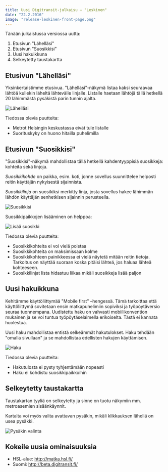 ```yaml
---
title: Uusi Digitransit-julkaisu – "Leskinen"
date: "22.2.2016"
image: "release-leskinen-front-page.png"
---
```


Tänään julkaistussa versiossa uutta:

1. Etusivun "Lähelläsi"
2. Etusivun "Suosikkisi"
3. Uusi hakuikkuna
4. Selkeytetty taustakartta

## Etusivun "Lähelläsi"
Yksinkertaistimme etusivua. "Lähelläsi"-näkymä listaa kaksi seuraavaa lähtöä kullekin läheltä lähtevälle linjalle. Listalle haetaan lähtöjä tällä hetkellä 20 lähimmästä pysäkistä parin tunnin ajalta.

![Lähelläsi](release-leskinen-nearby.png "Lähelläsi")

Tiedossa olevia puutteita:
- Metrot Helsingin keskustassa eivät tule listalle
- Suorituskyky on huono hitailla puhelimilla

## Etusivun "Suosikkisi"
"Suosikkisi"-näkymä mahdollistaa tällä hetkellä kahdentyyppisiä suosikkeja: kohteita sekä linjoja.

*Suosikkikohde* on paikka, esim. koti, jonne sovellus suunnittelee helposti reitin käyttäjän nykyisestä sijainnista.

*Suosikkilinja* on suosikiksi merkitty linja, josta sovellus hakee lähimmän lähdön käyttäjän senhetkisen sijainnin perusteella.

![Suosikkisi](release-leskinen-favourites.png "Suosikkisi")

Suosikkipaikkojen lisääminen on helppoa:

![Lisää suosikki](release-leskinen-add-favourite.png "Lisää suosikki")

Tiedossa olevia puutteita:
- Suosikkikohteita ei voi vielä poistaa
- Suosikkikohteita on maksimissaan kolme
- Suosikkikohteen painikkeessa ei vielä näytetä mitään reitin tietoja. Tarkoitus on näyttää suoraan koska pitäisi lähteä, jos haluaa lähteä kohteeseen.
- Suosikkilinjat lista hidastuu liikaa mikäli suosikkeja lisää paljon


## Uusi hakuikkuna
Kehitämme käyttöliittymää "Mobile first" –hengessä. Tämä tarkoittaa että käyttöliittymä sovitetaan ensin matkapuhelimiin sopiviksi ja työpöytäversio seuraa tuonnempana. Uudistettu haku on vahvasti mobiilikonvention mukainen ja se voi tuntua työpöytäselaimella erikoiselta. Tästä ei kannata huolestua.

Uusi haku mahdollistaa entistä selkeämmät hakutulokset. Haku tehdään "omalla sivullaan" ja se mahdollistaa edellisten hakujen käyttämisen.

![Haku](release-leskinen-search.png "Haku")

Tiedossa olevia puutteita:
- Hakutulosta ei pysty tyhjentämään nopeasti
- Haku ei kohdistu suosikkipaikkoihin

## Selkeytetty taustakartta
Taustakartan tyyliä on selkeytetty ja sinne on tuotu näkymiin mm. metroasemien sisäänkäynnit.

Kartalta voi myös valita avattavan pysäkin, mikäli klikkauksen lähellä on usea pysäkki.

![Pysäkin valinta](release-leskinen-select-stop.png "Pysäkin valinta")

## Kokeile uusia ominaisuuksia
- HSL-alue: http://matka.hsl.fi/
- Suomi: http://beta.digitransit.fi/
